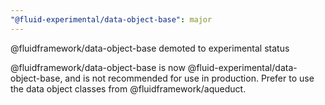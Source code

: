 ```yaml
---
"@fluid-experimental/data-object-base": major
---
```


@fluidframework/data-object-base demoted to experimental status

@fluidframework/data-object-base is now @fluid-experimental/data-object-base, and is not recommended for use in production. Prefer to use the data object classes from @fluidframework/aqueduct.
